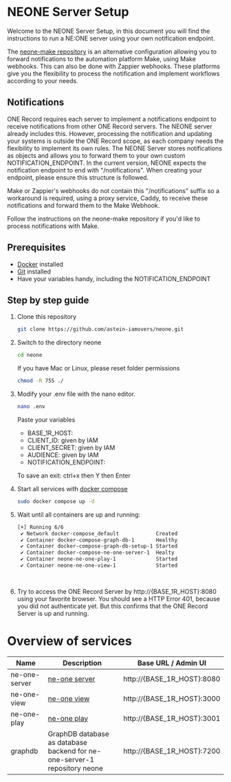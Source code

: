 # NEONE Server Setup

Welcome to the NEONE Server Setup, in this document you will find the instructions to run a NE:ONE server using your own notification endpoint.

The [neone-make repository](https://github.com/astein-iamovers/neone-make) is an alternative configuration allowing you to forward notifications to the automation platform Make, using Make webhooks. This can also be done with Zappier webhooks. These platforms give you the flexibility to process the notification and implement workflows according to your needs.

## Notifications

ONE Record requires each server to implement a notifications endpoint to receive notifications from other ONE Record servers. The NEONE server already includes this. However, processing the notification and updating your systems is outside the ONE Record scope, as each company needs the flexibility to implement its own rules.
The NEONE Server stores notifications as objects and allows you to forward them to your own custom NOTIFICATION_ENDPOINT. In the current version, NEONE expects the notification endpoint to end with "/notifications". When creating your endpoint, please ensure this structure is followed.

Make or Zappier's webhooks do not contain this "/notifications" suffix so a workaround is required, using a proxy service, Caddy, to receive these notifications and forward them to the Make Webhook.

Follow the instructions on the neone-make repository if you'd like to process notifications with Make.

## Prerequisites

- [Docker](https://docs.docker.com/get-docker/) installed
- [Git](https://git-scm.com/downloads) installed
- Have your variables handy, including the NOTIFICATION_ENDPOINT

## Step by step guide

1) Clone this repository
   ```bash
   git clone https://github.com/astein-iamovers/neone.git
   ```
2) Switch to the directory neone
   ```bash
   cd neone
   ```
   If you have Mac or Linux, please reset folder permissions 
   ```bash
   chmod -R 755 ./
   ```
4) Modify your .env file with the nano editor.
   ```bash
   nano .env
   ```
   Paste your variables
   - BASE_1R_HOST:
   - CLIENT_ID: given by IAM
   - CLIENT_SECRET: given by IAM
   - AUDIENCE: given by IAM
   - NOTIFICATION_ENDPOINT:
   
   To save an exit: ctrl+x then Y then Enter
5) Start all services with [docker compose](https://docs.docker.com/compose/)
   ```bash
   sudo docker compose up -d
   ```
6) Wait until all containers are up and running:
   ```bash
   [+] Running 6/6
    ✔ Network docker-compose_default            Created
    ✔ Container docker-compose-graph-db-1       Healthy
    ✔ Container docker-compose-graph-db-setup-1 Started
    ✔ Container docker-compose-ne-one-server-1  Healty
    ✔ Container neone-ne-one-play-1             Started
    ✔ Container neone-ne-one-view-1             Started
        
    
   ```
7) Try to access the ONE Record Server by http://{BASE_1R_HOST}:8080 using your favorite browser. 
   You should see a HTTP Error 401, because you did not authenticate yet. But this confirms that the ONE Record Server is up and running.

# Overview of services

| Name | Description | Base URL / Admin UI |
|-|-|-|
| ne-one-server | [ne-one server](https://git.openlogisticsfoundation.org/wg-digitalaircargo/ne-one) | http://{BASE_1R_HOST}:8080 |
| ne-one-view | [ne-one view](https://git.openlogisticsfoundation.org/wg-digitalaircargo/ne-one-view) | http://{BASE_1R_HOST}:3000 |
| ne-one-play | [ne-one play](https://github.com/aloccid-iata/neoneplay) | http://{BASE_1R_HOST}:3001 |
| graphdb | GraphDB database as database backend for ne-one-server-1 repository neone | http://{BASE_1R_HOST}:7200 |


